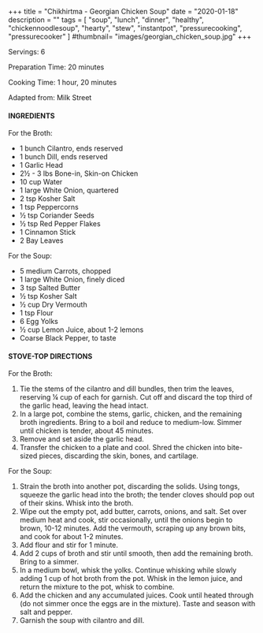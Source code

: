 +++
title = "Chikhirtma - Georgian Chicken Soup"
date = "2020-01-18"
description = ""
tags = [
    "soup",
    "lunch",
    "dinner",
    "healthy",
    "chickennoodlesoup", 
    "hearty",
    "stew",
    "instantpot",
    "pressurecooking",
    "pressurecooker"
]
#thumbnail= "images/georgian_chicken_soup.jpg"
+++

Servings: 6 <!--more-->

Preparation Time: 20 minutes 

Cooking Time: 1 hour, 20 minutes

Adapted from: Milk Street

#### INGREDIENTS 

For the Broth: 

* 1 bunch Cilantro, ends reserved
* 1 bunch Dill, ends reserved
* 1 Garlic Head 
* 2½ - 3 lbs Bone-in, Skin-on Chicken 
* 10 cup Water 
* 1 large White Onion, quartered 
* 2 tsp Kosher Salt 
* 1 tsp Peppercorns 
* ½ tsp Coriander Seeds 
* ½ tsp Red Pepper Flakes 
* 1 Cinnamon Stick 
* 2 Bay Leaves 

For the Soup: 

* 5 medium Carrots, chopped 
* 1 large White Onion, finely diced 
* 3 tsp Salted Butter 
* ½ tsp Kosher Salt  
* ½ cup Dry Vermouth 
* 1 tsp Flour 
* 6 Egg Yolks 
* ½ cup Lemon Juice, about 1-2 lemons
* Coarse Black Pepper, to taste

#### STOVE-TOP DIRECTIONS 

For the Broth: 

1. Tie the stems of the cilantro and dill bundles, then trim the leaves, reserving ¼ cup of each for garnish. Cut off and discard the top third of the garlic head, leaving the head intact. 
2. In a large pot, combine the stems, garlic, chicken, and the remaining broth ingredients. Bring to a boil and reduce to medium-low. Simmer until chicken is tender, about 45 minutes.
3. Remove and set aside the garlic head. 
4. Transfer the chicken to a plate and cool. Shred the chicken into bite-sized pieces, discarding the skin, bones, and cartilage. 

For the Soup: 

1. Strain the broth into another pot, discarding the solids. Using tongs, squeeze the garlic head into the broth; the tender cloves should pop out of their skins. Whisk into the broth. 
2. Wipe out the empty pot, add butter, carrots, onions, and salt. Set over medium heat and cook, stir occasionally, until the onions begin to brown, 10-12 minutes. Add the vermouth, scraping up any brown bits, and cook for about 1-2 minutes. 
3. Add flour and stir for 1 minute. 
4. Add 2 cups of broth and stir until smooth, then add the remaining broth. Bring to a simmer. 
5. In a medium bowl, whisk the yolks. Continue whisking while slowly adding 1 cup of hot broth from the pot. Whisk in the lemon juice, and return the mixture to the pot, whisk to combine. 
6. Add the chicken and any accumulated juices. Cook until heated through (do not simmer once the eggs are in the mixture). Taste and season with salt and pepper.
7. Garnish the soup with cilantro and dill.  

